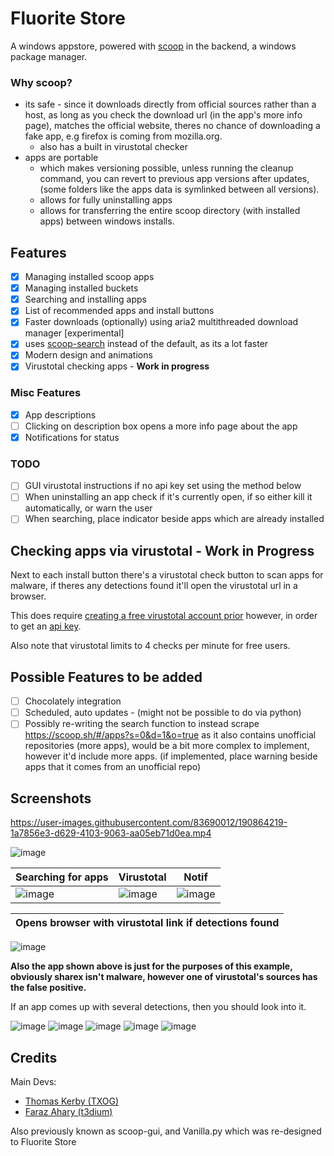 # Fluorite Store
A windows appstore, powered with [scoop](https://scoop.sh/) in the backend, a windows package manager.

### Why scoop?

* its safe - since it downloads directly from official sources rather than a host, as long as you check the download url (in the app's more info page), matches the official website, theres no chance of downloading a fake app, e.g firefox is coming from mozilla.org. 
  * also has a built in virustotal checker
* apps are portable
  * which makes versioning possible, unless running the cleanup command, you can revert to previous app versions after updates, (some folders like the apps data is symlinked between all versions).
  * allows for fully uninstalling apps
  * allows for transferring the entire scoop directory (with installed apps) between windows installs. 

## Features 

- [x] Managing installed scoop apps
- [x] Managing installed buckets
- [x] Searching and installing apps
- [x] List of recommended apps and install buttons
- [x] Faster downloads (optionally) using aria2 multithreaded download manager [experimental]
- [x] uses [scoop-search](https://github.com/shilangyu/scoop-search) instead of the default, as its a lot faster
- [x] Modern design and animations
- [x] Virustotal checking apps - **Work in progress**

### Misc Features
- [x] App descriptions
- [ ] Clicking on description box opens a more info page about the app
- [x] Notifications for status

### TODO
- [ ] GUI virustotal instructions if no api key set using the method below
- [ ] When uninstalling an app check if it's currently open, if so either kill it automatically, or warn the user
- [ ] When searching, place indicator beside apps which are already installed

## Checking apps via virustotal - Work in Progress

Next to each install button there's a virustotal check button to scan apps for malware, if theres any detections found it'll open the virustotal url in a browser.

This does require [creating a free virustotal account prior](https://www.virustotal.com/gui/join-us) however, in order to get an [api key](https://www.virustotal.com/gui/my-apikey).

Also note that virustotal limits to 4 checks per minute for free users.

## Possible Features to be added
- [ ] Chocolately integration
- [ ] Scheduled, auto updates - (might not be possible to do via python)
- [ ] Possibly re-writing the search function to instead scrape https://scoop.sh/#/apps?s=0&d=1&o=true as it also contains unofficial repositories (more apps), would be a bit more complex to implement, however it'd include more apps. (if implemented, place warning beside apps that it comes from an unofficial repo)

## Screenshots
https://user-images.githubusercontent.com/83690012/190864219-1a7856e3-d629-4103-9063-aa05eb71d0ea.mp4

![image](https://user-images.githubusercontent.com/83690012/200650749-71f51ff8-d982-4658-b728-68485564c3df.png)

| Searching for apps | Virustotal  | Notif
| ------- | --- | --- |
![image](https://user-images.githubusercontent.com/83690012/200653746-ddc0ec54-52aa-4b3d-9a68-eebe7913e06f.png) | ![image](https://user-images.githubusercontent.com/83690012/200655668-322f63ad-2d83-449a-8187-53283b016f05.png) | ![image](https://user-images.githubusercontent.com/83690012/200654215-ea58d4c6-027f-4a01-866e-5c5d43b78bf4.png)

| Opens browser with virustotal link if detections found  |
| ------- |
![image](https://user-images.githubusercontent.com/83690012/200657087-5449945b-6862-46c7-b2d4-511cb51ff078.png)

**Also the app shown above is just for the purposes of this example, obviously sharex isn't malware, however one of virustotal's sources has the false positive.** 

If an app comes up with several detections, then you should look into it.

![image](https://user-images.githubusercontent.com/83690012/200662758-51f1ec8b-b3e1-4460-823e-752caa10e3c7.png)
![image](https://user-images.githubusercontent.com/83690012/200663513-3a8319ab-e602-424b-8e39-39035c72d637.png)
![image](https://user-images.githubusercontent.com/83690012/200665690-cbe68828-3136-4ee7-8461-3f5185e47ccd.png)
![image](https://user-images.githubusercontent.com/83690012/200650325-03480b17-6c6a-41ff-b935-08882b6b34d1.png)
![image](https://user-images.githubusercontent.com/83690012/200650515-6b064abb-37db-44fd-99d0-4662b726e91e.png)

## Credits

Main Devs:
- [Thomas Kerby (TXOG)](https://github.com/TXOG)
- [Faraz Ahary (t3dium)](https://github.com/t3dium)

Also previously known as scoop-gui, and Vanilla.py which was re-designed to Fluorite Store

